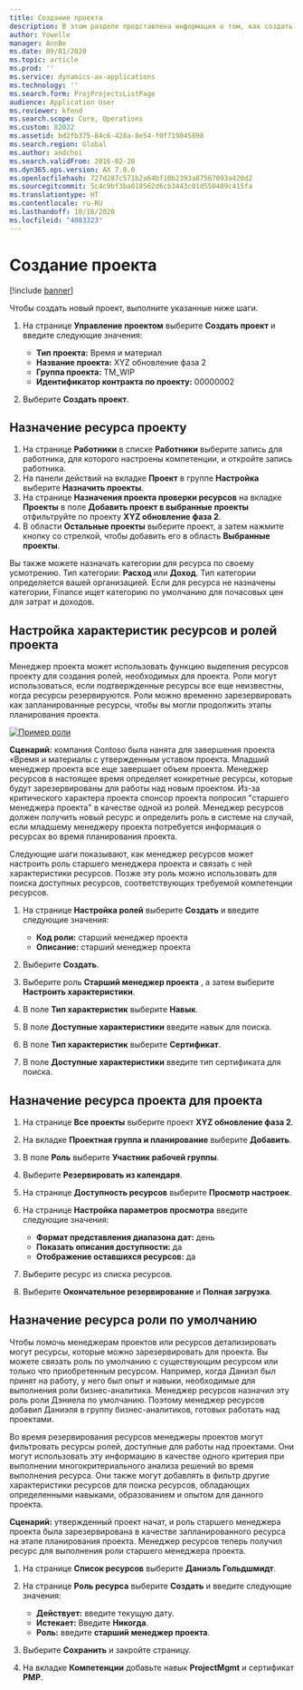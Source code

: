 ```yaml
---
title: Создание проекта
description: В этом разделе представлена информация о том, как создать новый проект.
author: Yowelle
manager: AnnBe
ms.date: 09/01/2020
ms.topic: article
ms.prod: ''
ms.service: dynamics-ax-applications
ms.technology: ''
ms.search.form: ProjProjectsListPage
audience: Application User
ms.reviewer: kfend
ms.search.scope: Core, Operations
ms.custom: 82022
ms.assetid: bd2fb375-84c6-428a-8e54-f0f719045898
ms.search.region: Global
ms.author: andchoi
ms.search.validFrom: 2016-02-28
ms.dyn365.ops.version: AX 7.0.0
ms.openlocfilehash: 727d287c571b2a64bf10b2393a87567093a420d2
ms.sourcegitcommit: 5c4c9bf3ba018562d6cb3443c01d550489c415fa
ms.translationtype: HT
ms.contentlocale: ru-RU
ms.lasthandoff: 10/16/2020
ms.locfileid: "4083323"
---
```

# <a name="create-a-new-project"></a>Создание проекта

[!include [banner](../includes/banner.md)]

Чтобы создать новый проект, выполните указанные ниже шаги.

1. На странице **Управление проектом** выберите **Создать проект** и введите следующие значения:

    - **Тип проекта:** Время и материал
    - **Название проекта:** XYZ обновление фаза 2
    - **Группа проекта:** TM\_WIP
    - **Идентификатор контракта по проекту:** 00000002

2. Выберите **Создать проект**.

## <a name="assign-a-resource-to-a-project"></a>Назначение ресурса проекту

1. На странице **Работники** в списке **Работники** выберите запись для работника, для которого настроены компетенции, и откройте запись работника.
2. На панели действий на вкладке **Проект** в группе **Настройка** выберите **Назначить проекты**.
3. На странице **Назначения проекта проверки ресурсов** на вкладке **Проекты** в поле **Добавить проект в выбранные проекты** отфильтруйте по проекту **XYZ обновление фаза 2**.
4. В области **Остальные проекты** выберите проект, а затем нажмите кнопку со стрелкой, чтобы добавить его в область **Выбранные проекты**.

Вы также можете назначать категории для ресурса по своему усмотрению. Тип категории: **Расход** или **Доход**. Тип категории определяется вашей организацией. Если для ресурса не назначены категории, Finance ищет категорию по умолчанию для почасовых цен для затрат и доходов.

## <a name="set-up-project-resource-and-role-characteristics"></a>Настройка характеристик ресурсов и ролей проекта

Менеджер проекта может использовать функцию выделения ресурсов проекту для создания ролей, необходимых для проекта. Роли могут использоваться, если подтвержденные ресурсы все еще неизвестны, когда ресурсы резервируются. Роли можно временно зарезервировать как запланированные ресурсы, чтобы вы могли продолжить этапы планирования проекта.

[![Пример роли](./media/projectresourcing05.jpg)](./media/projectresourcing05.jpg) 

**Сценарий:** компания Contoso была нанята для завершения проекта «Время и материалы с утвержденным уставом проекта. Младший менеджер проекта все еще завершает объем проекта. Менеджер ресурсов в настоящее время определяет конкретные ресурсы, которые будут зарезервированы для работы над новым проектом. Из-за критического характера проекта спонсор проекта попросил "старшего менеджера проекта" в качестве одной из ролей. Менеджер ресурсов должен получить новый ресурс и определить роль в системе на случай, если младшему менеджеру проекта потребуется информация о ресурсах во время планирования проекта.

Следующие шаги показывают, как менеджер ресурсов может настроить роль старшего менеджера проекта и связать с ней характеристики ресурсов. Позже эту роль можно использовать для поиска доступных ресурсов, соответствующих требуемой компетенции ресурсов.

1. На странице **Настройка ролей** выберите **Создать** и введите следующие значения:

    - **Код роли:** старший менеджер проекта
    - **Описание:** старший менеджер проекта

2. Выберите **Создать**.
3. Выберите роль **Старший менеджер проекта** , а затем выберите **Настроить характеристики**.
4. В поле **Тип характеристик** выберите **Навык**.
5. В поле **Доступные характеристики** введите навык для поиска.
6. В поле **Тип характеристик** выберите **Сертификат**.
7. В поле **Доступные характеристики** введите тип сертификата для поиска.

## <a name="assign-a-project-resource-to-a-project"></a>Назначение ресурса проекта для проекта

1. На странице **Все проекты** выберите проект **XYZ обновление фаза 2**.
2. На вкладке **Проектная группа и планирование** выберите **Добавить**.
3. В поле **Роль** выберите **Участник рабочей группы**.
4. Выберите **Резервировать из календаря**.
5. На странице **Доступность ресурсов** выберите **Просмотр настроек**.
6. На странице **Настройка параметров просмотра** введите следующие значения:

    - **Формат представления диапазона дат:** день
    - **Показать описания доступности:** да
    - **Отображение оставшихся ресурсов:** да

7. Выберите ресурс из списка ресурсов.
8. Выберите **Окончательное резервирование** и **Полная загрузка**.

## <a name="assign-a-resource-to-a-default-role"></a>Назначение ресурса роли по умолчанию

Чтобы помочь менеджерам проектов или ресурсов детализировать могут ресурсы, которые можно зарезервировать для проекта. Вы можете связать роль по умолчанию с существующим ресурсом или только что приобретенным ресурсом. Например, когда Даниэл был принят на работу, у него был опыт и навыки, необходимые для выполнения роли бизнес-аналитика. Менеджер ресурсов назначил эту роль роли Дэниела по умолчанию. Поэтому менеджер ресурсов добавил Даниэля в группу бизнес-аналитиков, готовых работать над проектами.

Во время резервирования ресурсов менеджеры проектов могут фильтровать ресурсы ролей, доступные для работы над проектами. Они могут использовать эту информацию в качестве одного критерия при выполнении многокритериального анализа решений во время выполнения ресурса. Они также могут добавлять в фильтр другие характеристики ресурсов для поиска ресурсов, обладающих определенными навыками, образованием и опытом для данного проекта.

**Сценарий:** утвержденный проект начат, и роль старшего менеджера проекта была зарезервирована в качестве запланированного ресурса на этапе планирования проекта. Менеджер ресурсов теперь получил ресурс для выполнения роли старшего менеджера проекта.

1. На странице **Список ресурсов** выберите **Даниэль Гольдшмидт**.
2. На странице **Роль ресурса** выберите **Создать** и введите следующие значения:

    - **Действует:** введите текущую дату.
    - **Истекает:** Введите **Никогда**.
    - **Роль:** введите **старший менеджер проекта**.

3. Выберите **Сохранить** и закройте страницу.
4. На вкладке **Компетенции** добавьте навык **ProjectMgmt** и сертификат **PMP**.
